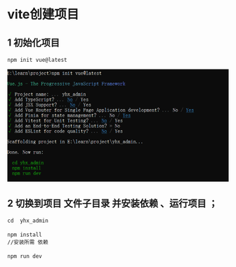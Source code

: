 # vite创建项目

## 1 初始化项目

```
npm init vue@latest
```

![vite初始化](/vite初始化.png)


## 2 切换到项目 文件子目录 并安装依赖 、运行项目 ；

```
cd  yhx_admin

npm install 
//安装所需 依赖

npm run dev
```


